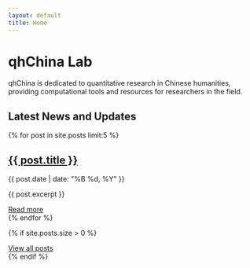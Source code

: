 ```yaml
---
layout: default
title: Home
---
```


# qhChina Lab

qhChina is dedicated to quantitative research in Chinese humanities, providing computational tools and resources for researchers in the field.

## Latest News and Updates

<div class="posts-list">
  {% for post in site.posts limit:5 %}
    <div class="post-preview">
      <h2>
        <a href="{{ post.url | relative_url }}">{{ post.title }}</a>
      </h2>
      <span class="post-date">{{ post.date | date: "%B %d, %Y" }}</span>
      <p>{{ post.excerpt }}</p>
      <a href="{{ post.url | relative_url }}">Read more</a>
    </div>
  {% endfor %}
</div>

{% if site.posts.size > 0 %}
<div class="all-posts">
  <a href="{{ "/posts" | relative_url }}">View all posts</a>
</div>
{% endif %} 